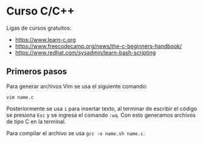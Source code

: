 # Curso C/C++

Ligas de cursos gratuitos:

- https://www.learn-c.org
- https://www.freecodecamp.org/news/the-c-beginners-handbook/
- https://www.redhat.com/sysadmin/learn-bash-scripting

## Primeros pasos

Para generar archivos Vim se usa el siguiente comando:

```
vim name.c
```

Posteriormente se usa `i` para insertar texto, al terminar de escribir el código se presiona `Esc` y se ingresa el comando `:wq`. Con esto generamos archivos de tipo C en la terminal. 

Para compilar el archivo se usa `gcc -o name.sh name.c`. 



